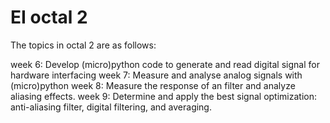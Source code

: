 # EI octal 2

The topics in octal 2 are as follows:

week 6: Develop (micro)python code to generate and read digital signal for hardware interfacing
week 7: Measure and analyse analog signals with (micro)python
week 8: Measure the response of an filter and analyze aliasing effects. 
week 9: Determine and apply the best signal optimization: anti-aliasing filter, digital filtering, and averaging. 
